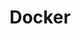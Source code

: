 ---
title: "Docker"
level: 3
category: "runtime-database"
tags: 
  - "web-dev"
  - "server"
relatedUsage:
  - "Environments for development"
  - "Databases"
  - "docker-compose"
  - "Rancher"
lastUsed: "Recently"
projects:
  - title: "Brazos Portal (2.0)"
    uri: bp3-brazos-portal-2
  - title: "A Budgeting Application"
    uri: personal-budgeting-app
---